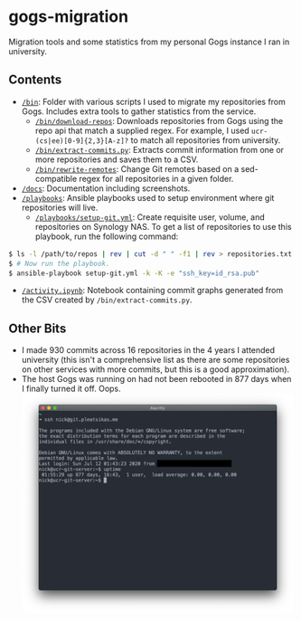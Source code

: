 # gogs-migration
Migration tools and some statistics from my personal Gogs instance I ran in 
university.

## Contents
- [`/bin`](/bin): Folder with various scripts I used to migrate my repositories 
  from Gogs. Includes extra tools to gather statistics from the service.
  - [`/bin/download-repos`](/bin/download-repos): Downloads repositories from 
    Gogs using the repo api that match a supplied regex. For example, I used 
    `ucr-(cs|ee)[0-9]{2,3}[A-z]?` to match all repositories from university.
  - [`/bin/extract-commits.py`](/bin/extract-commits.py): Extracts commit 
    information from one or more repositories and saves them to a CSV.
  - [`/bin/rewrite-remotes`](/bin/rewrite-remotes): Change Git remotes
    based on a sed-compatible regex for all repositories in a given folder.
- [`/docs`](/docs): Documentation including screenshots.
- [`/playbooks`](/playbooks): Ansible playbooks used to setup environment
  where git repositories will live.
  - [`/playbooks/setup-git.yml`](/playbooks/setup-git.yml): Create requisite 
    user, volume, and repositories on Synology NAS. To get a list of 
    repositories to use this playbook, run the following command:

```bash
$ ls -l /path/to/repos | rev | cut -d " " -f1 | rev > repositories.txt
$ # Now run the playbook.
$ ansible-playbook setup-git.yml -k -K -e "ssh_key=id_rsa.pub"
```

- [`/activity.ipynb`](/activity.ipynb): Notebook containing commit graphs
  generated from the CSV created by `/bin/extract-commits.py`.

## Other Bits
- I made 930 commits across 16 repositories in the 4 years I attended university
  (this isn't a comprehensive list as there are some repositories on other 
  services with more commits, but this is a good approximation).
- The host Gogs was running on had not been rebooted in 877 days when I finally 
  turned it off. Oops.
![uptime](docs/uptime.png)